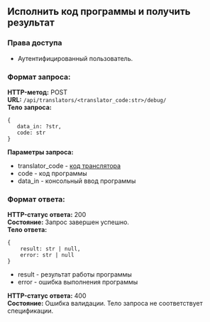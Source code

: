 ## Исполнить код программы и получить результат

### Права доступа
- Аутентифицированный пользователь.  

### Формат запроса:
**HTTP-метод:** POST  
**URL:** ```/api/translators/<translator_code:str>/debug/```  
**Тело запроса:**
```
{
   data_in: ?str,
   code: str
}
```
**Параметры запроса:**
- translator_code - [код транслятора](../constants.md)
- code - код программы  
- data_in - консольный ввод программы

### Формат ответа:

**HTTP-статус ответа:** 200  
**Состояние:** Запрос завершен успешно.  
**Тело ответа:**  
```
{
    result: str | null,
    error: str | null 
}
```
- result - результат работы программы
- error - ошибка выполнения программы

**HTTP-статус ответа:** 400    
**Состояние:** Ошибка валидации. Тело запроса не соответствует спецификации.  

